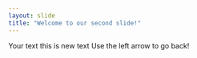 ```yaml
---
layout: slide
title: "Welcome to our second slide!"
---
```

Your text this is new text
Use the left arrow to go back!
